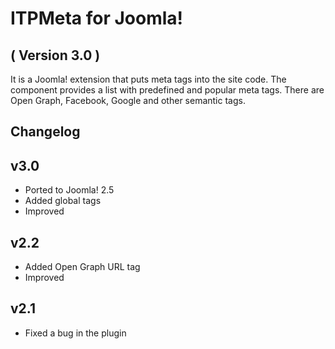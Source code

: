 ITPMeta for Joomla! 
==========================
( Version 3.0 )
--------------------------

It is a Joomla! extension that puts meta tags into the site code. The component provides a list with predefined and popular meta tags. There are Open Graph,  Facebook, Google and other semantic tags.

Changelog
---------

v3.0
-----------
* Ported to Joomla! 2.5
* Added global tags
* Improved

v2.2
-----------
* Added Open Graph URL tag
* Improved

v2.1
-----------
* Fixed a bug in the plugin